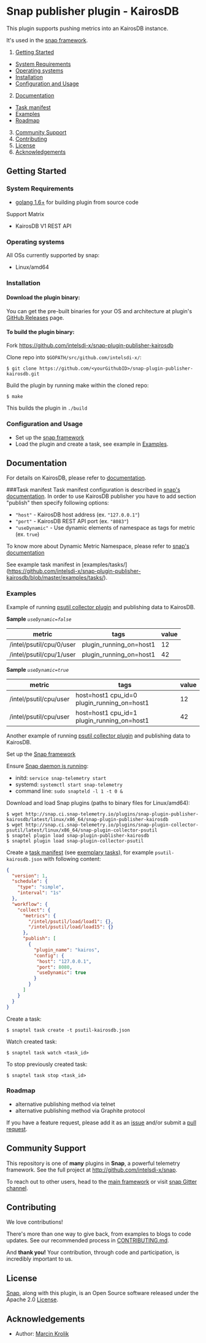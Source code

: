 # Snap publisher plugin - KairosDB

This plugin supports pushing metrics into an KairosDB instance.

It's used in the [snap framework](http://github.com/intelsdi-x/snap).

1. [Getting Started](#getting-started)
  * [System Requirements](#system-requirements)
  * [Operating systems](#operating-systems)
  * [Installation](#installation)
  * [Configuration and Usage](#configuration-and-usage)
2. [Documentation](#documentation)
  * [Task manifest](#task-manifest)
  * [Examples](#examples)
  * [Roadmap](#roadmap)
3. [Community Support](#community-support)
4. [Contributing](#contributing)
5. [License](#license)
6. [Acknowledgements](#acknowledgements)

## Getting Started

### System Requirements

* [golang 1.6+](https://golang.org/dl/) for building plugin from source code

Support Matrix

- KairosDB V1 REST API

### Operating systems
All OSs currently supported by snap:
* Linux/amd64

### Installation

#### Download the plugin binary:
You can get the pre-built binaries for your OS and architecture at plugin's [GitHub Releases](https://github.com/intelsdi-x/snap-plugin-publisher-kairosdb/releases) page.

#### To build the plugin binary:
Fork https://github.com/intelsdi-x/snap-plugin-publisher-kairosdb

Clone repo into `$GOPATH/src/github.com/intelsdi-x/`:

```
$ git clone https://github.com/<yourGithubID>/snap-plugin-publisher-kairosdb.git
```

Build the plugin by running make within the cloned repo:
```
$ make
```
This builds the plugin in `./build`

### Configuration and Usage
* Set up the [snap framework](https://github.com/intelsdi-x/snap/blob/master/README.md#getting-started)
* Load the plugin and create a task, see example in [Examples](https://github.com/intelsdi-x/snap-plugin-publisher-kairosdb/blob/master/README.md#examples).

## Documentation

For details on KairosDB, please refer to [documentation](https://kairosdb.github.io/docs/build/html/index.html).

###Task manifest
Task manifest configuration is described in [snap's documentation](https://github.com/intelsdi-x/snap/blob/master/docs/TASKS.md). In order to use KairosDB publisher you have to add section "publish" then specify following options:
- `"host"` - KairosDB host address (ex. `"127.0.0.1"`)
- `"port"` -  KairosDB REST API port (ex. `"8083"`)
- `"useDynamic"` -  Use dynamic elements of namespace as tags for metric (ex. `true`)

To know more about Dynamic Metric Namespace, please refer to [snap's documentation](https://github.com/intelsdi-x/snap/blob/master/docs/METRICS.md#dynamic-metrics)

See example task manifest in [examples/tasks/] (https://github.com/intelsdi-x/snap-plugin-publisher-kairosdb/blob/master/examples/tasks/).

### Examples
Example of running [psutil collector plugin](https://github.com/intelsdi-x/snap-plugin-collector-psutil) and publishing data to KairosDB.

**Sample** *`useDynamic=false`*

| metric | tags | value |
|--------------------------|-------------------------|----|
| /intel/psutil/cpu/0/user	| plugin_running_on=host1 | 12 |
| /intel/psutil/cpu/1/user | plugin_running_on=host1 | 42 |


**Sample** *`useDynamic=true`*

| metric | tags | value |
|------------------------|---------------------------------------------|----|
| /intel/psutil/cpu/user | host=host1 cpu_id=0 plugin_running_on=host1 | 12 |
| /intel/psutil/cpu/user | host=host1 cpu_id=1 plugin_running_on=host1 | 42 |


Another example of running [psutil collector plugin](https://github.com/intelsdi-x/snap-plugin-collector-psutil) and publishing data to KairosDB.

Set up the [Snap framework](https://github.com/intelsdi-x/snap/blob/master/README.md#getting-started)

Ensure [Snap daemon is running](https://github.com/intelsdi-x/snap#running-snap):
* initd: `service snap-telemetry start`
* systemd: `systemctl start snap-telemetry`
* command line: `sudo snapteld -l 1 -t 0 &`

Download and load Snap plugins (paths to binary files for Linux/amd64):
```
$ wget http://snap.ci.snap-telemetry.io/plugins/snap-plugin-publisher-kairosdb/latest/linux/x86_64/snap-plugin-publisher-kairosdb
$ wget http://snap.ci.snap-telemetry.io/plugins/snap-plugin-collector-psutil/latest/linux/x86_64/snap-plugin-collector-psutil
$ snaptel plugin load snap-plugin-publisher-kairosdb
$ snaptel plugin load snap-plugin-collector-psutil
```

Create a [task manifest](https://github.com/intelsdi-x/snap/blob/master/docs/TASKS.md) (see [exemplary tasks](examples/tasks/)),
for example `psutil-kairosdb.json` with following content:
```json
{
  "version": 1,
  "schedule": {
    "type": "simple",
    "interval": "1s"
  },
  "workflow": {
    "collect": {
      "metrics": {
        "/intel/psutil/load/load1": {},
        "/intel/psutil/load/load15": {}
      },
      "publish": [
        {
          "plugin_name": "kairos",
          "config": {
           "host": "127.0.0.1",
           "port": 8080,
           "useDynamic": true
          }
        }
      ]
    }
  }
}

```
Create a task:
```
$ snaptel task create -t psutil-kairosdb.json
```

Watch created task:
```
$ snaptel task watch <task_id>
```

To stop previously created task:
```
$ snaptel task stop <task_id>
```

### Roadmap
- alternative publishing method via telnet
- alternative publishing method via Graphite protocol

If you have a feature request, please add it as an [issue](https://github.com/intelsdi-x/snap-plugin-publisher-kairosdb/issues/new) and/or submit a [pull request](https://github.com/intelsdi-x/snap-plugin-publisher-kairosdb/pulls).

## Community Support
This repository is one of **many** plugins in **Snap**, a powerful telemetry framework. See the full project at http://github.com/intelsdi-x/snap.

To reach out to other users, head to the [main framework](https://github.com/intelsdi-x/snap#community-support) or visit [snap Gitter channel](https://gitter.im/intelsdi-x/snap).

## Contributing
We love contributions! 

There's more than one way to give back, from examples to blogs to code updates. See our recommended process in [CONTRIBUTING.md](CONTRIBUTING.md).

And **thank you!** Your contribution, through code and participation, is incredibly important to us.

## License
[Snap](http://github.com/intelsdi-x/snap), along with this plugin, is an Open Source software released under the Apache 2.0 [License](LICENSE).

## Acknowledgements
* Author: [Marcin Krolik](https://github.com/marcin-krolik)
